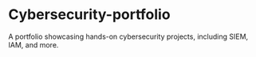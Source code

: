 # Cybersecurity-portfolio
A portfolio showcasing hands-on cybersecurity projects, including SIEM, IAM, and more.
